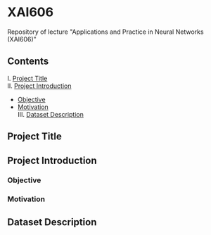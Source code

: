 # XAI606
Repository of lecture "Applications and Practice in Neural Networks (XAI606)"

## Contents

<!-- toc -->

I. [Project Title](#project-title)</br>
II. [Project Introduction](#project-introduction)</br>
-  [Objective](#objective)</br>
-  [Motivation](#motivation) </br>
III. [Dataset Description](#dataset-description)</br>

<!-- tocstop -->

## Project Title

## Project Introduction

### Objective

### Motivation

## Dataset Description
